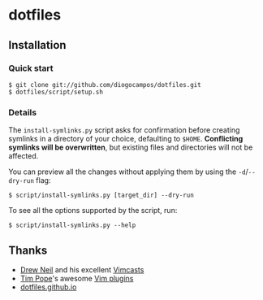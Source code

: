 dotfiles
========


Installation
------------

### Quick start

    $ git clone git://github.com/diogocampos/dotfiles.git
    $ dotfiles/script/setup.sh

### Details

The `install-symlinks.py` script asks for confirmation before creating symlinks
in a directory of your choice, defaulting to `$HOME`.  **Conflicting symlinks
will be overwritten**, but existing files and directories will not be affected.

You can preview all the changes without applying them by using the
`-d`/`--dry-run` flag:

    $ script/install-symlinks.py [target_dir] --dry-run

To see all the options supported by the script, run:

    $ script/install-symlinks.py --help


Thanks
------

* [Drew Neil][nelstrom] and his excellent [Vimcasts][vimcasts]
* [Tim Pope][tpope]'s awesome [Vim plugins][tpope-repos]
* [dotfiles.github.io](https://dotfiles.github.io/)

[nelstrom]: https://github.com/nelstrom/
[tpope]: https://github.com/tpope/
[tpope-repos]: https://github.com/tpope?tab=repositories
[vimcasts]: http://vimcasts.org/
